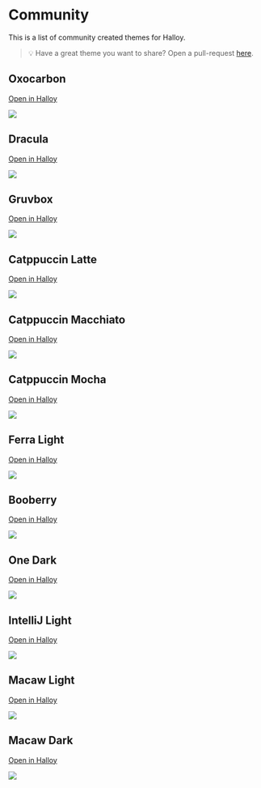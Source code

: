 # Community

This is a list of community created themes for Halloy.

> 💡 Have a great theme you want to share? Open a pull-request [here](https://github.com/squidowl/halloy/pulls).


## Oxocarbon 
 [Open in Halloy](halloy:///theme?e=ABYWFv8BJiYm_wImJib_A76V__8E8vT4_wVSUlL_Br6V__8HQr5l_wjuU5b_CT3b2f8KFhYW_wsfHh7_DBwcHP8NJiYm_w5jUIH_D76V__8QQDZP_xFCvmX_EjApOv8TOTk5_xRSUlL_FXip__8d_362_x4AAAAAHx0dHf8gJycn_yE2Njb_IiQkJP8jKCgo_yRANk__JVFDZ_8)

<img src="oxocarbon.png">

## Dracula 
 [Open in Halloy](halloy:///theme?e=ACgqNv8BHR8n_wJER1r_A2JypP8E-Pjy_wVyd5T_Br2T-v8HUPp7_wj_VVX_Cf-4bP8KHyIt_wsaGyT_DBobJP8NAAAAAA5Q-nv_D_95xv8QKy46_xH_ecb_EjU5R_8TkZKT_xTAwb__FYvp_f8d8fqM_x4oKjb_HygqNv8gPT1R_yExMUH_IisuOv8jMjZE_yQ7Nk7_JVZKcv8)

<img src="dracula.png">

## Gruvbox 
 [Open in Halloy](halloy:///theme?e=ACgoKP8BkoN0_wI8ODb_A7Fihv8E69uy_wWomYT_BrFihv8HmJca_wjMJB3_CdZdDv8KHSAh_wsoKCj_DB8hIf8NAAAAAA6Sg3T_D2idWv8QPDg2_xGOwHz_Ej05N_8TZlxU_xSSg3T_FUWFiP8d15kh_x4AAAAAHy4uLv8gMjIy_yE5OTn_IiImJ_8jJSor_yRBPDf_JVpSSv8)

<img src="gruvbox.png">

## Catppuccin Latte 
 [Open in Halloy](halloy:///theme?e=ANzg6P8BnKCw_wLM0Nr_A4g57_8ETE9p_wVsb4X_Bog57_8HQKAr_wjSDzn_Cf5kC_8K5unv_wvv8fX_DO_x9f8N3ODo_w7MuO__D3KH_f8Q1cnv_xEEpeX_ErXM9f8TnqG2_xSMj6H_FR5m9f8d344d_x4AAAAAH9bZ4f8gwcTK_yG3usD_IuPn7f8j1dne_yTUyO__JcKk7_8)

<img src="catppuccin-latte.png">


## Catppuccin Macchiato 
 [Open in Halloy](halloy:///theme?e=ABgZJv8BbnON_wIkJzr_A8ag9v8EytP1_wWlrcv_Bsag9v8HptqV_wjth5b_CfWpf_8KHiAw_wskJzr_DCQnOv8NGBkm_w5MQWP_D7e9-P8QWUx2_xGR1-P_EiwySv8TW2B2_xSAh6L_FYqt9P8d7tSf_x4AAAAAHx4fL_8gIiM1_yEnKD3_IiksQv8jMjVQ_yRKQGL_JY10sf8)

<img src="catppuccin-macchiato.png">

## Catppuccin Mocha 
 [Open in Halloy](halloy:///theme?e=ABERG_8BbHCG_wIeHi7_A8um9_8Ezdb0_wWmrcj_Bsum9_8HpuOh_wjzi6j_Cfqzh_8KGBgl_wseHi7_DB4eLv8NEREb_w5MQWP_D7e9-P8QWUx2_xGJ3Ov_EiwySv8TWFpu_xR_hJz_FYm0-v8d-eKv_x4AAAAAHxoaKf8gHh4v_yEiIjb_IiMjNv8jKytC_yRMQWP_JWhXhv8)

<img src="catppuccin-mocha.png">

## Ferra Light 
 [Open in Halloy](halloy:///theme?e=APTs5v8B3dDI_wLp2c7_A_-gev8EaFZQ_wWnmJH_BqNSxf8HdIYt_wjfUl7_CXSGLf8K8ebe_wvu4NX_DO_i2P8NAAAAAA7HubH_D6NSxf8Q9NbH_xHESGz_EubGw_8Trp2V_xSrinn_FWNg1v8dwZMX_x707Ob_H_Hl3f8g6trQ_yHm1cn_IunVyP8j38Kt_yTZ0bv_JcnFp_8)

<img src="ferra-light.png">

## Booberry 
 [Open in Halloy](halloy:///theme?e=AEUoWf8B27_v_wJUMm__Aza_hv8E2Mjz_wWtlr7_BuzNuv8HoPKP_wj0eGj_CejcoP8KOiJM_wsxHUH_DDYgR_8NAAAAAA6koOj_D8zMzP8QZFRv_xGg8o__ElBJbf8TgG2N_xTbv-__FYLOz_8d_80d_x4AAAAAH08uZf8gVDFs_yFWMm7_Ij8mU_8jRCla_ySFcpP_JcGo0_8)

<img src="booberry.png">

## One Dark
 [Open in Halloy](halloy:///theme?e=ACAkKv8Bc3Nz_wJgY2j_A_-MAP8Eu7u7_wWHjpv_BvRHR_8Hicp4_wjHVFD_CdVf3v8KKCw0_wsxN0H_DDE3Qf8NO0BI_w5gY2j_D4eOm_8QQlV7_xGJynj_EkBIWf8Tc3mE_xSHjpv_FWGv7_8dNZLE_x4AAAAAHzU6Rv8gREta_yFES1r_IiAkKv8jNTpG_yRES1r_JURLWv8)

<img src="one-dark.png">

## IntelliJ Light
 [Open in Halloy](halloy:///theme?e=AP____8Bv7-__wLg4OD_AwCN3v8ECAgI_wVBTUH_Bv8AAP8HsNGr_wjbWGD_CQBtzP8K_____wvw8PD_DPDw8P8N5ubm_w7g4OD_D0FNQf8QzMz__xEAjd7_EqbS__8TgICA_xRBTUH_FQBtzP8dOJ_W_x4AAAAAH9bW1v8g4ODg_yHg4OD_Iv____8j1tbW_yTg4OD_JeDg4P8)

<img src="intellij-light.png">

## Macaw Light
 [Open in Halloy](halloy:///theme?e=APHx8_8BtbW1_wLLzNf_AwB6__8EAAAA_wVsb4X_Bog57_8HlZWV_wiVlZX_CZWVlf8K_v___wvw8PD_DPDw8P8Nra2t_w6tra3_D3KH_f8Q1eD-_xFQbf__ErXM9f8TlZWV_xQAAAD_FR5m9f8dlZWV_x4AAAAAH-Li4v8g2tra_yHBwcH_Iu3t7f8j3t7e_yTs7Oz_Jenp6f8)

<img src="macaw-light.png">

## Macaw Dark
 [Open in Halloy](halloy:///theme?e=ADMzM_8BUFBQ_wIzMzP_AyiE_P8E39_f_wXCwsL_Bog57_8HlZWV_wiVlZX_CZWVlf8KHh4e_wsuLi7_DC4uLv8NGhoa_w4aGhr_D3KH_f8QRUZF_xEAyP__End3d_8TlZWV_xTf39__FSiE_P8dlZWV_x4AAAAAH0hISP8gSkpK_yFmZmb_Ijs7O_8jSEhI_yRkZGT_JWZmZv8)

<img src="macaw-dark.png">

